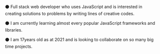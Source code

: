⚫ Full stack web developer who uses JavaScript and is interested in creating solutions to problems by writing lines of creative codes.

⚫ I am currently learning almost every popular JavaScript frameworks and libraries.

⚫ I am 17years old as at 2021 and is looking to collaborate on so many big time projects.
